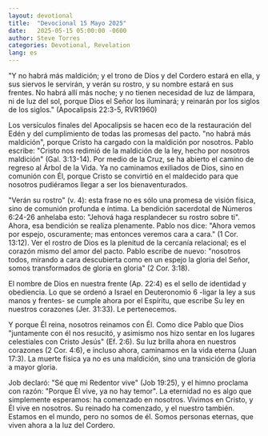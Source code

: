 ```yaml
---
layout: devotional
title:  "Devocional 15 Mayo 2025"
date:   2025-05-15 05:00:00 -0600
author: Steve Torres
categories: Devotional, Revelation
lang: es
---
```


<div class="scripture">
  "Y no habrá más maldición; y el trono de Dios y del Cordero estará en ella, y sus siervos le servirán, y verán su rostro, y su nombre estará en sus frentes. No habrá allí más noche; y no tienen necesidad de luz de lámpara, ni de luz del sol, porque Dios el Señor los iluminará; y reinarán por los siglos de los siglos." (Apocalipsis 22:3-5, RVR1960)
</div>

Los versículos finales del Apocalipsis se hacen eco de la restauración del Edén y del cumplimiento de todas las promesas del pacto. "no habrá más maldición", porque Cristo ha cargado con la maldición por nosotros. Pablo escribe: "Cristo nos redimió de la maldición de la ley, hecho por nosotros maldición" (Gal. 3:13-14). Por medio de la Cruz, se ha abierto el camino de regreso al Árbol de la Vida. Ya no caminamos exiliados de Dios, sino en comunión con Él, porque Cristo se convirtió en el maldecido para que nosotros pudiéramos llegar a ser los bienaventurados.

"Verán su rostro" (v. 4): esta frase no es sólo una promesa de visión física, sino de comunión profunda e íntima. La bendición sacerdotal de Números 6:24-26 anhelaba esto: "Jehová haga resplandecer su rostro sobre ti". Ahora, esa bendición se realiza plenamente. Pablo nos dice: "Ahora vemos por espejo, oscuramente; mas entonces veremos cara a cara." (1 Cor. 13:12). Ver el rostro de Dios es la plenitud de la cercanía relacional; es el corazón mismo del amor del pacto. Pablo escribe de nuevo: "nosotros todos, mirando a cara descubierta como en un espejo la gloria del Señor, somos transformados de gloria en gloria" (2 Cor. 3:18).

El nombre de Dios en nuestra frente (Ap. 22:4) es el sello de identidad y obediencia. Lo que se ordenó a Israel en Deuteronomio 6 -ligar la ley a sus manos y frentes- se cumple ahora por el Espíritu, que escribe Su ley en nuestros corazones (Jer. 31:33). Le pertenecemos.

Y porque Él reina, nosotros reinamos con Él. Como dice Pablo que Dios "juntamente con él nos resucitó, y asimismo nos hizo sentar en los lugares celestiales con Cristo Jesús" (Ef. 2:6). Su luz brilla ahora en nuestros corazones (2 Cor. 4:6), e incluso ahora, caminamos en la vida eterna (Juan 17:3). La muerte física ya no es una maldición, sino una transición de gloria a mayor gloria.

Job declaró: "Sé que mi Redentor vive" (Job 19:25), y el himno proclama con razón: "Porque Él vive, ya no hay temor". La eternidad no es algo que simplemente esperamos: ha comenzado en nosotros. Vivimos en Cristo, y Él vive en nosotros. Su reinado ha comenzado, y el nuestro también. Estamos en el mundo, pero no somos de él. Somos personas eternas, que viven ahora a la luz del Cordero.